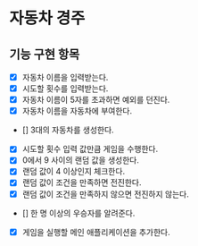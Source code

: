 # 자동차 경주 

## 기능 구현 항목

- [x] 자동차 이름을 입력받는다.
- [x] 시도할 횟수를 입력받는다.
- [x] 자동차 이름이 5자를 초과하면 예외를 던진다.
- [x] 자동차 이름을 자동차에 부여한다.
- [] 3대의 자동차를 생성한다.
- [x] 시도할 횟수 입력 값만큼 게임을 수행한다.
- [x] 0에서 9 사이의 랜덤 값을 생성한다.
- [x] 랜덤 값이 4 이상인지 체크한다.
- [x] 랜덤 값이 조건을 만족하면 전진한다.
- [x] 랜덤 값이 조건을 만족하지 않으면 전진하지 않는다.
- [] 한 명 이상의 우승자를 알려준다.
- [x] 게임을 실행할 메인 애플리케이션을 추가한다.